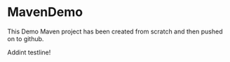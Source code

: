 # MavenDemo

This Demo Maven project has been created from scratch and then pushed on to github.

Addint testline!
